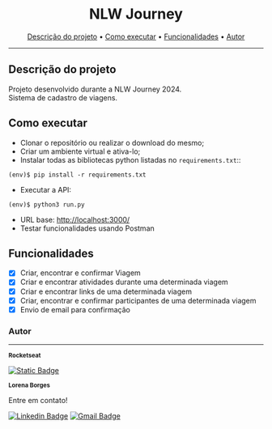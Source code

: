 <h1 align="center">NLW Journey</h1>

<p align="center">
 <a href="#descrição-do-projeto">Descrição do projeto</a> •
 <a href="#como-executar">Como executar</a> • 
 <a href="#funcionalidades">Funcionalidades</a> • 
 <a href="#autor">Autor</a>
</p>

---

## Descrição do projeto

Projeto desenvolvido durante a NLW Journey 2024.<br>
Sistema de cadastro de viagens.<br>

## Como executar

- Clonar o repositório ou realizar o download do mesmo;
- Criar um ambiente virtual e ativa-lo;
- Instalar todas as bibliotecas python listadas no `requirements.txt`::

```
(env)$ pip install -r requirements.txt
```

- Executar a API:

```
(env)$ python3 run.py
```

- URL base: [http://localhost:3000/](http://localhost:3000/)
- Testar funcionalidades usando Postman

## Funcionalidades

- [x] Criar, encontrar e confirmar Viagem
- [x] Criar e encontrar atividades durante uma determinada viagem
- [x] Criar e encontrar links de uma determinada viagem
- [x] Criar, encontrar e confirmar participantes de uma determinada viagem
- [x] Envio de email para confirmação

### Autor

---
<a>
 <sub><b>Rocketseat</b></sub>
</a>

[![Static Badge](https://img.shields.io/badge/Acessar%20Site-4F4F4F?style=flat-square)](https://www.rocketseat.com.br/oferta/nlw?utm_source=google&utm_medium=cpc&utm_campaign=venda&utm_term=nlw16&utm_content=publicofrio-venda-oferta_nlw16-mixmedia-lead-interesses-relacionado-none-oferta-nlw16-none-br-pmax&utm_term=&utm_campaign=EVENTO-NLW16-OFERTA-PMAX&utm_source=adwords&utm_medium=cpc&hsa_acc=8545075154&hsa_cam=21454183803&hsa_grp=&hsa_ad=&hsa_src=x&hsa_tgt=&hsa_kw=&hsa_mt=&hsa_net=adwords&hsa_ver=3&gad_source=1&gclid=CjwKCAjw7s20BhBFEiwABVIMrQaecGfGo0mdXWarzZJ0kp-g-BakuHIG7kAaGXZOHWop-lbS53nRFBoC-Z0QAvD_BwE)


<a>
 <sub><b>Lorena Borges</b></sub>
</a>

Entre em contato!

[![Linkedin Badge](https://img.shields.io/badge/-Lorena-blue?style=flat-square&logo=Linkedin&logoColor=white&link=https://www.linkedin.com/in/lorenadasilvaborges/)](https://www.linkedin.com/in/lorenadasilvaborges/)
[![Gmail Badge](https://img.shields.io/badge/-sborges.lorena@gmail.com-c14438?style=flat-square&logo=Gmail&logoColor=white&link=mailto:sborges.lorena@gmail.com)](mailto:sborges.lorena@gmail.com)
